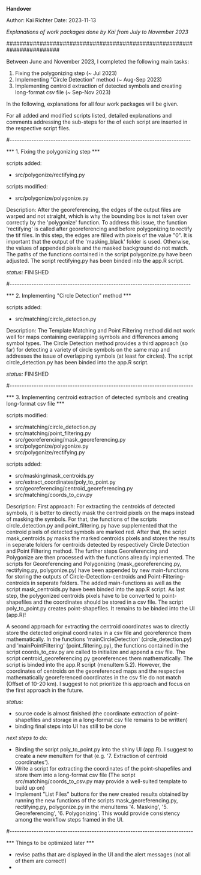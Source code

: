 **Handover**

Author: Kai Richter
Date: 2023-11-13

*Explanations of work packages done by Kai from July to November 2023* 

########################################################################

Between June and November 2023, I completed the following main tasks:
1. Fixing the polygonizing step (~ Jul 2023)
2. Implementing "Circle Detection" method (~ Aug-Sep 2023)
3. Implementing centroid extraction of detected symbols and creating long-format csv file (~ Sep-Nov 2023)

In the following, explanations for all four work packages will be given.

For all added and modified scripts listed, detailed explanations and comments addressing the sub-steps for the of each script
are inserted in the respective script files. 

#---------------------------------------------------------------------------

*** 1. Fixing the polygonizing step ***

scripts added: 
- src/polygonize/rectifying.py

scripts modified: 
- src/polygonize/polygonize.py

Description:
After the georeferencing, the edges of the output files are warped and not straight, which is why the bounding box is not
taken over correctly by the 'polygonize' function. To address this issue, the function 'rectifying' is called after 
georeferencing and before polygonizing to rectify the tif files. In this step, the edges are filled with pixels of the 
value "0". It is important that the output of the 'masking_black' folder is used. Otherwise, the values of appended pixels
and the masked background do not match. 
The paths of the functions contained in the script polygonize.py have been adjusted.
The script rectifying.py has been binded into the app.R script.

*status:* FINISHED

#---------------------------------------------------------------------------

*** 2. Implementing "Circle Detection" method ***

scripts added: 
- src/matching/circle_detection.py

Description:
The Template Matching and Point Filtering method did not work well for maps containing overlapping symbols and differences
among symbol types. The Circle Detection method provides a third approach (so far) for detecting a variety of circle symbols 
on the same map and addresses the issue of overlapping symbols (at least for circles). 
The script circle_detection.py has been binded into the app.R script.

*status:* FINISHED

#----------------------------------------------------------------------------

*** 3. Implementing centroid extraction of detected symbols and creating long-format csv file ***

scripts modified:
- src/matching/circle_detection.py
- src/matching/point_filtering.py
- src/georeferencing/mask_georeferencing.py
- src/polygonize/polygonize.py
- src/polygonize/rectifying.py

scripts added:
- src/masking/mask_centroids.py
- src/extract_coordinates/poly_to_point.py
- src/georeferencing/centroid_georeferencing.py
- src/matching/coords_to_csv.py

Description: 
First approach: For extracting the centroids of detected symbols, it is better to directly mask the centroid pixels on the 
maps instead of masking the symbols. For that, the functions of the scripts circle_detection.py and point_filtering.py have 
supplemented that the centroid pixels of detected symbols are marked red. 
After that, the script mask_centroids.py masks the marked centroids pixels and stores the results in seperate folders for
centroids detected by respectively Circle Detection and Point Filtering method. 
The further steps Georeferencing and Polygonize are then processed with the functions already implemented. The scripts for 
Georeferencing and Polygonizing (mask_georeferencing.py, rectifying.py, polygonize.py) have been appended by new main-functions
for storing the outputs of Circle-Detection-centroids and Point-Filtering-centroids in seperate folders.
The added main-functions as well as the script mask_centroids.py have been binded into the app.R script. 
As last step, the polygonized centroids pixels have to be converted to point-shapefiles and the coordinates should be stored
in a csv file. The script poly_to_point.py creates point-shapefiles. It remains to be binded into the UI (app.R)!

A second approach for extracting the centroid coordinates was to directly store the detected original coordinates in a csv file
and georeference them mathematically. In the functions 'mainCircleDetection' (circle_detection.py) and 'mainPointFiltering'
(point_filtering.py), the functions contained in the script coords_to_csv.py are called to initialize and append a csv file.
The script centroid_georeferencing.py georeferences them mathematically. The script is binded into the app.R script (menuItem 5.2).
However, the coordinates of centroids on the georeferenced maps and the respective mathematically georeferenced coordinates in 
the csv file do not match (Offset of 10-20 km). 
I suggest to not prioritize this approach and focus on the first approach in the future. 

*status:* 
- source code is almost finished (the coordinate extraction of point-shapefiles and storage in a long-format csv file remains to
  be written)
- binding final steps into UI has still to be done

*next steps to do:*
- Binding the script poly_to_point.py into the shiny UI (app.R). I suggest to create a new menuItem for that 
  (e.g. '7. Extraction of centroid coordinates').
- Write a script for extracting the coordinates of the point-shapefiles and store them into a long-format csv file 
  (The script src/matching/coords_to_csv.py may provide a well-suited template to build up on)
- Implement "List Files" buttons for the new created results obtained by running the new functions of the scripts 
  mask_georeferencing.py, rectifying.py, polygonize.py in the menuItems '4. Masking', '5. Georeferencing', '6. Polygonizing'.
  This would provide consistency among the workflow steps framed in the UI. 

#----------------------------------------------------------------------------

*** Things to be optimized later *** 
- revise paths that are displayed in the UI and the alert messages (not all of them are correct!)
- 